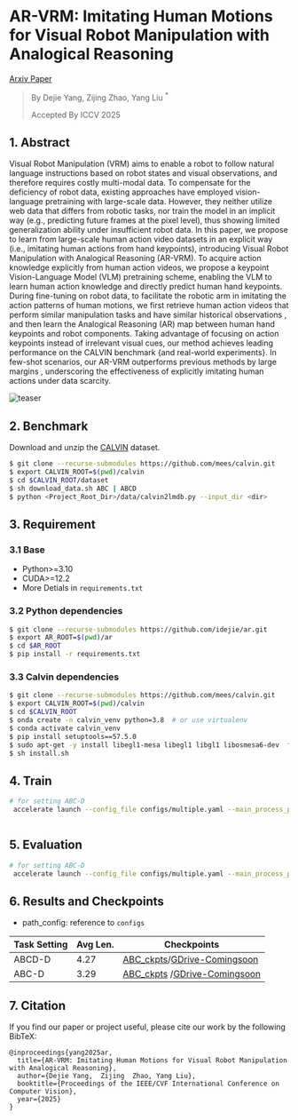 # AR-VRM: Imitating Human Motions for Visual Robot Manipulation with Analogical Reasoning

[Arxiv Paper](https://arxiv.org/abs/2508.07626)
> By Dejie Yang, Zijing Zhao, Yang Liu $^*$
>
> Accepted By ICCV 2025

## 1. Abstract

Visual Robot Manipulation (VRM) aims to enable a robot to follow natural language instructions based on robot states and visual observations, and therefore requires costly multi-modal data. To compensate for the deficiency of robot data, existing approaches have employed vision-language pretraining with large-scale data. However, they neither utilize web data that differs from robotic tasks, nor train the model in an implicit way (e.g., predicting future frames at the pixel level), thus showing limited generalization ability under insufficient robot data. In this paper, we propose to learn from large-scale human action video datasets  in an explicit way (i.e., imitating human actions from hand keypoints), introducing Visual Robot Manipulation with Analogical Reasoning (AR-VRM). To acquire action knowledge explicitly from human action videos, we propose a keypoint Vision-Language Model (VLM) pretraining scheme, enabling the VLM to learn human action knowledge  and directly predict human hand keypoints. During fine-tuning on robot data, to facilitate the robotic arm in imitating the action patterns of human motions, we first retrieve human action videos that perform similar manipulation tasks  and have similar historical observations , and then learn the Analogical Reasoning (AR) map between human hand keypoints and robot components. Taking advantage of focusing on action keypoints instead of irrelevant visual cues, our method achieves leading performance on the CALVIN benchmark {and real-world experiments}. In few-shot scenarios, our AR-VRM outperforms previous methods by large margins , underscoring the effectiveness of explicitly imitating human actions under data scarcity.

![teaser](https://github.com/user-attachments/assets/d81c1b46-6fb9-423c-af52-4326bb614c3b)


## 2. Benchmark

Download and unzip the [CALVIN](https://github.com/mees/calvin) dataset. 
```bash
$ git clone --recurse-submodules https://github.com/mees/calvin.git
$ export CALVIN_ROOT=$(pwd)/calvin
$ cd $CALVIN_ROOT/dataset
$ sh download_data.sh ABC | ABCD
$ python <Project_Root_Dir>/data/calvin2lmdb.py --input_dir <dir> 
```


## 3. Requirement
### 3.1 Base

- Python>=3.10
- CUDA>=12.2
- More Detials in `requirements.txt`
### 3.2 Python dependencies
```bash
$ git clone --recurse-submodules https://github.com/idejie/ar.git
$ export AR_ROOT=$(pwd)/ar
$ cd $AR_ROOT
$ pip install -r requirements.txt
```
### 3.3  Calvin dependencies

```bash
$ git clone --recurse-submodules https://github.com/mees/calvin.git
$ export CALVIN_ROOT=$(pwd)/calvin
$ cd $CALVIN_ROOT
$ onda create -n calvin_venv python=3.8  # or use virtualenv
$ conda activate calvin_venv
$ pip install setuptools==57.5.0
$ sudo apt-get -y install libegl1-mesa libegl1 libgl1 libosmesa6-dev  ffmpeg  patchelf
$ sh install.sh

```

## 4. Train

```bash
# for setting ABC-D
 accelerate launch --config_file configs/multiple.yaml --main_process_port 0 train.py --config configs/configs_ABC.json # or configs_ABCD



```

## 5. Evaluation


```bash
# for setting ABC-D
 accelerate launch --config_file configs/multiple.yaml --main_process_port 0 evaluate.py --config configs/configs_ABC.json # or configs_ABCD

```


## 6. Results and Checkpoints

- path_config: reference to `configs`



| Task Setting|  Avg Len. |  Checkpoints     |
| -------- |  -------------- |-------------- |
| ABCD-D |     4.27     |     [ABC_ckpts]( https://pan.baidu.com/s/17El0b3xJh8cU5129-m9AMQ?pwd=v74f)/[GDrive-Comingsoon]()         | 
| ABC-D |     3.29     |     [ABC_ckpts]( https://pan.baidu.com/s/17El0b3xJh8cU5129-m9AMQ?pwd=v74f) /[GDrive-Comingsoon]()           | 


## 7. Citation
If you find our paper or project useful, please cite our work by the following BibTeX:

```
@inproceedings{yang2025ar,
  title={AR-VRM: Imitating Human Motions for Visual Robot Manipulation with Analogical Reasoning},
  author={Dejie Yang,  Zijing  Zhao, Yang Liu},
  booktitle={Proceedings of the IEEE/CVF International Conference on Computer Vision},
  year={2025}
}
```
